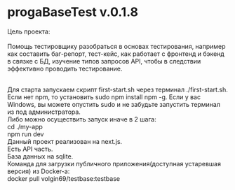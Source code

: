# progaBaseTest v.0.1.8

Цель проекта:
<br/>
<br/> Помощь тестировщику разобраться в основах тестирования, например как составить баг-репорт, тест-кейс, как работает с фронтенд и бэкенд в связке с БД, изучение типов запросов API, чтобы в следствии эффективно проводить тестирование.

<br/> Для старта запускаем скрипт first-start.sh через терминал ./first-start.sh. 
<br/> Если нет npm, то установить sudo npm install npm -g. Если у вас Windows, вы можете опустить sudo и не забудьте запустить терминал из под администратора.
<br/> Либо можно осуществить запуск иначе в 2 шага:
<br/> cd ./my-app
<br/> npm run dev
<br/> Данный проект реализован на next.js.
<br/> Есть API часть.
<br/> База данных на sqlite.
<br/> Команда для загрузки публичного приложения(доступная устаревшая версия) из Docker-а: 
<br/>docker pull volgin69/testbase:testbase
